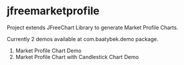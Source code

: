 # jfreemarketprofile
Project extends JFreeChart Library to generate Market Profile Charts.

Currently 2 demos available at com.baatybek.demo package. 
1. Market Profile Chart Demo
2. Market Profile Chart with Candlestick Chart Demo
